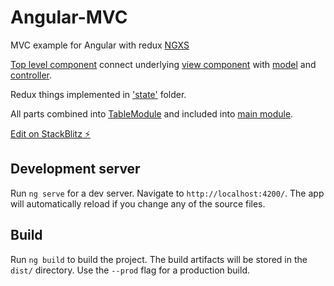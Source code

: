 # Angular-MVC

MVC example for Angular with redux [NGXS](https://www.ngxs.io/)

[Top level component](https://stackblitz.com/edit/ng-mvc?file=src%2Fapp%2Ftable.module%2Fcontainers%2Fgrid-data%2Fgrid-data.component.ts) connect underlying [view component](https://stackblitz.com/edit/ng-mvc?file=src%2Fapp%2Ftable.module%2Fcomponents%2Fgrid-view%2Fgrid-view.component.ts) with [model](https://stackblitz.com/edit/ng-mvc?file=src%2Fapp%2Ftable.module%2Fservices%2Fmodel.service.ts) and  [controller](https://stackblitz.com/edit/ng-mvc?file=src%2Fapp%2Ftable.module%2Fservices%2Fcontroller.service.ts).

Redux things implemented in ['state'](https://stackblitz.com/edit/ng-mvc?file=src%2Fapp%2Ftable.module%2Fstate%2Ftable.state.ts) folder.

All parts combined into [TableModule](https://stackblitz.com/edit/ng-mvc?file=src%2Fapp%2Ftable.module%2Ftable.module.ts) and included into [main module](https://stackblitz.com/edit/ng-mvc?file=src%2Fapp%2Fapp.module.ts).

[Edit on StackBlitz ⚡️](https://stackblitz.com/edit/ng-mvc)

## Development server

Run `ng serve` for a dev server. Navigate to `http://localhost:4200/`. The app will automatically reload if you change any of the source files.

## Build

Run `ng build` to build the project. The build artifacts will be stored in the `dist/` directory. Use the `--prod` flag for a production build.
